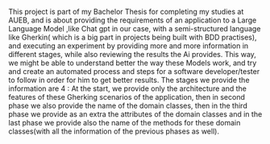 This project is part of my Bachelor Thesis for completing my studies at AUEB, and is about providing the requirements of an application to a Large Language Model ,like Chat gpt in our case, with a semi-structured language like Gherkin( which is a big part in projects being built with BDD practises), and executing an experiment by providing more and more information in different stages, while also reviewing the results the Ai provides. This way, we might be able to understand better the way these Models work, and try and create an automated process and steps for a software developer/tester to follow in order for him to get better results. The stages we provide the information are 4 : At the start, we provide only the architecture and the features of these Gherking scenarios of the application, then in second phase we also provide the name of the domain classes, then in the third phase we provide as an extra the attributes of the domain classes and in the last phase we provide also the name of the methods for these domain classes(with all the information of the previous phases as well).
